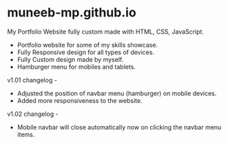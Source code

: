 # muneeb-mp.github.io
My Portfolio Website fully custom made with HTML, CSS, JavaScript.

- Portfolio website for some of my skills showcase.
- Fully Responsive design for all types of devices.
- Fully Custom design made by myself.
- Hamburger menu for mobiles and tablets.


v1.01 changelog -
- Adjusted the position of navbar menu (hamburger) on mobile devices.
- Added more responsiveness to the website.

v1.02 changelog -
- Mobile navbar will close automatically now on clicking the navbar menu items.